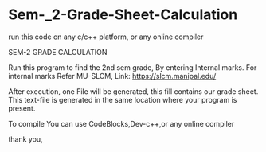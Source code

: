 # Sem-_2-Grade-Sheet-Calculation
run this code on any c/c++ platform, or any online compiler

SEM-2 GRADE CALCULATION

Run this program to find the 2nd sem grade, By entering Internal marks.
For internal marks Refer MU-SLCM, Link: https://slcm.manipal.edu/

After execution, one File will be generated, this fill contains our grade sheet.
This text-file is generated in the same location where your program is present.

To compile You can use CodeBlocks,Dev-c++,or any online compiler

thank you,
